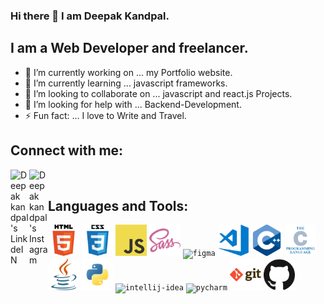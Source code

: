 ### Hi there 👋 I am Deepak Kandpal.

## I am a Web Developer and freelancer.

- 🔭 I’m currently working on ... my Portfolio website.
- 🌱 I’m currently learning ... javascript frameworks.
- 👯 I’m looking to collaborate on ... javascript and react.js Projects.
- 🤔 I’m looking for help with ... Backend-Development.
- ⚡ Fun fact: ... I love to Write and Travel.

## Connect with me:
                                                                                                                                           
<a href="https://www.linkedin.com/in/deepakkandpal0123/">
  <img align="left" alt="Deepak kandpal's LinkdeIN" width="30px" src="https://cdn.jsdelivr.net/npm/simple-icons@v3/icons/linkedin.svg" />
</a>
<a href="mailto: deepakkandpal2796@gmail.com">
  <img align="left" alt="Deepak kandpal's Instagram" width="30px" src="https://cdn.jsdelivr.net/npm/simple-icons@v3/icons/gmail.svg" />
</a>
                                                                                                                                 
<br />

## Languages and Tools:

<code><img height="50" src="https://raw.githubusercontent.com/github/explore/80688e429a7d4ef2fca1e82350fe8e3517d3494d/topics/html/html.png" alt="html5"></code>
<code><img height="50" src="https://raw.githubusercontent.com/github/explore/80688e429a7d4ef2fca1e82350fe8e3517d3494d/topics/css/css.png" alt="css3"></code>
<code><img height="50" src="https://raw.githubusercontent.com/github/explore/80688e429a7d4ef2fca1e82350fe8e3517d3494d/topics/javascript/javascript.png" alt="javascript"></code>
<code><img height="50" src="https://raw.githubusercontent.com/github/explore/80688e429a7d4ef2fca1e82350fe8e3517d3494d/topics/sass/sass.png" alt="sass"></code>
<code><img height="50" src="https://img.icons8.com/windows/32/000000/figma.png" alt="figma"></code>
<code><img height="50" src="https://raw.githubusercontent.com/github/explore/80688e429a7d4ef2fca1e82350fe8e3517d3494d/topics/visual-studio-code/visual-studio-code.png" alt="visual-studio-code"></code>
<code><img height="50" src="https://raw.githubusercontent.com/github/explore/80688e429a7d4ef2fca1e82350fe8e3517d3494d/topics/cpp/cpp.png" alt="c++"></code>
<code><img height="50" src="https://raw.githubusercontent.com/github/explore/80688e429a7d4ef2fca1e82350fe8e3517d3494d/topics/c/c.png" alt="c"></code>
<code><img height="50" src="https://raw.githubusercontent.com/github/explore/80688e429a7d4ef2fca1e82350fe8e3517d3494d/topics/java/java.png" alt="java"></code>
<code><img height="50" src="https://raw.githubusercontent.com/github/explore/80688e429a7d4ef2fca1e82350fe8e3517d3494d/topics/python/python.png" alt="python"></code>
<code><img height="50" src="https://img.icons8.com/color/48/000000/intellij-idea.png" alt="intellij-idea"></code>
<code><img height="50" src="https://img.icons8.com/color/48/000000/pycharm.png" alt="pycharm"></code>
<code><img height="50" src="https://raw.githubusercontent.com/github/explore/80688e429a7d4ef2fca1e82350fe8e3517d3494d/topics/git/git.png" alt="git"></code>
<code><img height="50" src="https://raw.githubusercontent.com/github/explore/78df643247d429f6cc873026c0622819ad797942/topics/github/github.png" alt="github"></code>



<br />
<br />


